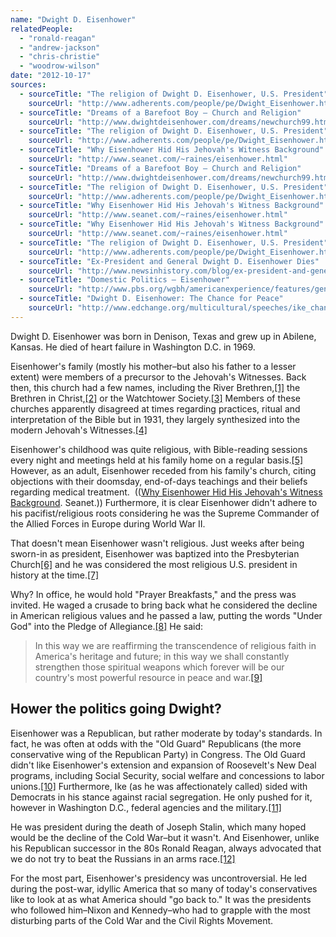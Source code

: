```yaml
---
name: "Dwight D. Eisenhower"
relatedPeople:
  - "ronald-reagan"
  - "andrew-jackson"
  - "chris-christie"
  - "woodrow-wilson"
date: "2012-10-17"
sources:
  - sourceTitle: "The religion of Dwight D. Eisenhower, U.S. President"
    sourceUrl: "http://www.adherents.com/people/pe/Dwight_Eisenhower.html"
  - sourceTitle: "Dreams of a Barefoot Boy – Church and Religion"
    sourceUrl: "http://www.dwightdeisenhower.com/dreams/newchurch99.html"
  - sourceTitle: "The religion of Dwight D. Eisenhower, U.S. President"
    sourceUrl: "http://www.adherents.com/people/pe/Dwight_Eisenhower.html"
  - sourceTitle: "Why Eisenhower Hid His Jehovah's Witness Background"
    sourceUrl: "http://www.seanet.com/~raines/eisenhower.html"
  - sourceTitle: "Dreams of a Barefoot Boy – Church and Religion"
    sourceUrl: "http://www.dwightdeisenhower.com/dreams/newchurch99.html"
  - sourceTitle: "The religion of Dwight D. Eisenhower, U.S. President"
    sourceUrl: "http://www.adherents.com/people/pe/Dwight_Eisenhower.html"
  - sourceTitle: "Why Eisenhower Hid His Jehovah's Witness Background"
    sourceUrl: "http://www.seanet.com/~raines/eisenhower.html"
  - sourceTitle: "Why Eisenhower Hid His Jehovah's Witness Background"
    sourceUrl: "http://www.seanet.com/~raines/eisenhower.html"
  - sourceTitle: "The religion of Dwight D. Eisenhower, U.S. President"
    sourceUrl: "http://www.adherents.com/people/pe/Dwight_Eisenhower.html"
  - sourceTitle: "Ex-President and General Dwight D. Eisenhower Dies"
    sourceUrl: "http://www.newsinhistory.com/blog/ex-president-and-general-dwight-d-eisenhower-dies"
  - sourceTitle: "Domestic Politics – Eisenhower"
    sourceUrl: "http://www.pbs.org/wgbh/americanexperience/features/general-article/eisenhower-domestic/"
  - sourceTitle: "Dwight D. Eisenhower: The Chance for Peace"
    sourceUrl: "http://www.edchange.org/multicultural/speeches/ike_chance_for_peace.html"
---
```


Dwight D. Eisenhower was born in Denison, Texas and grew up in Abilene, Kansas. He died of heart failure in Washington D.C. in 1969.

Eisenhower's family (mostly his mother–but also his father to a lesser extent) were members of a precursor to the Jehovah's Witnesses. Back then, this church had a few names, including the River Brethren,<a class="source-citation" href="http://www.adherents.com/people/pe/Dwight_Eisenhower.html" title="The religion of Dwight D. Eisenhower, U.S. President">[1]</a> the Brethren in Christ,<a class="source-citation" href="http://www.dwightdeisenhower.com/dreams/newchurch99.html" title="Dreams of a Barefoot Boy – Church and Religion">[2]</a> or the Watchtower Society.<a class="source-citation" href="http://www.adherents.com/people/pe/Dwight_Eisenhower.html" title="The religion of Dwight D. Eisenhower, U.S. President">[3]</a> Members of these churches apparently disagreed at times regarding practices, ritual and interpretation of the Bible but in 1931, they largely synthesized into the modern Jehovah's Witnesses.<a class="source-citation" href="http://www.seanet.com/~raines/eisenhower.html" title="Why Eisenhower Hid His Jehovah&apos;s Witness Background">[4]</a>

Eisenhower's childhood was quite religious, with Bible-reading sessions every night and meetings held at his family home on a regular basis.<a class="source-citation" href="http://www.dwightdeisenhower.com/dreams/newchurch99.html" title="Dreams of a Barefoot Boy – Church and Religion">[5]</a> However, as an adult, Eisenhower receded from his family's church, citing objections with their doomsday, end-of-days teachings and their beliefs regarding medical treatment.  (([Why Eisenhower Hid His Jehovah's Witness Background](http://www.seanet.com/~raines/eisenhower.html). Seanet.)) Furthermore, it is clear Eisenhower didn't adhere to his pacifist/religious roots considering he was the Supreme Commander of the Allied Forces in Europe during World War II.

That doesn't mean Eisenhower wasn't religious. Just weeks after being sworn-in as president, Eisenhower was baptized into the Presbyterian Church<a class="source-citation" href="http://www.adherents.com/people/pe/Dwight_Eisenhower.html" title="The religion of Dwight D. Eisenhower, U.S. President">[6]</a> and he was considered the most religious U.S. president in history at the time.<a class="source-citation" href="http://www.seanet.com/~raines/eisenhower.html" title="Why Eisenhower Hid His Jehovah&apos;s Witness Background">[7]</a>

Why? In office, he would hold "Prayer Breakfasts," and the press was invited. He waged a crusade to bring back what he considered the decline in American religious values and he passed a law, putting the words "Under God" into the Pledge of Allegiance.<a class="source-citation" href="http://www.seanet.com/~raines/eisenhower.html" title="Why Eisenhower Hid His Jehovah&apos;s Witness Background">[8]</a> He said:

>In this way we are reaffirming the transcendence of religious faith in America's heritage and future; in this way we shall constantly strengthen those spiritual weapons which forever will be our country's most powerful resource in peace and war.<a class="source-citation" href="http://www.adherents.com/people/pe/Dwight_Eisenhower.html" title="The religion of Dwight D. Eisenhower, U.S. President">[9]</a>

## 

## Hower the politics going Dwight?

Eisenhower was a Republican, but rather moderate by today's standards. In fact, he was often at odds with the "Old Guard" Republicans (the more conservative wing of the Republican Party) in Congress. The Old Guard didn't like Eisenhower's extension and expansion of Roosevelt's New Deal programs, including Social Security, social welfare and concessions to labor unions.<a class="source-citation" href="http://www.newsinhistory.com/blog/ex-president-and-general-dwight-d-eisenhower-dies" title="Ex-President and General Dwight D. Eisenhower Dies">[10]</a> Furthermore, Ike (as he was affectionately called) sided with Democrats in his stance against racial segregation. He only pushed for it, however in Washington D.C., federal agencies and the military.<a class="source-citation" href="http://www.pbs.org/wgbh/americanexperience/features/general-article/eisenhower-domestic/" title="Domestic Politics – Eisenhower">[11]</a>

He was president during the death of Joseph Stalin, which many hoped would be the decline of the Cold War–but it wasn't. And Eisenhower, unlike his Republican successor in the 80s Ronald Reagan, always advocated that we do not try to beat the Russians in an arms race.<a class="source-citation" href="http://www.edchange.org/multicultural/speeches/ike_chance_for_peace.html" title="Dwight D. Eisenhower: The Chance for Peace">[12]</a>

For the most part, Eisenhower's presidency was uncontroversial. He led during the post-war, idyllic America that so many of today's conservatives like to look at as what America should "go back to." It was the presidents who followed him–Nixon and Kennedy–who had to grapple with the most disturbing parts of the Cold War and the Civil Rights Movement.